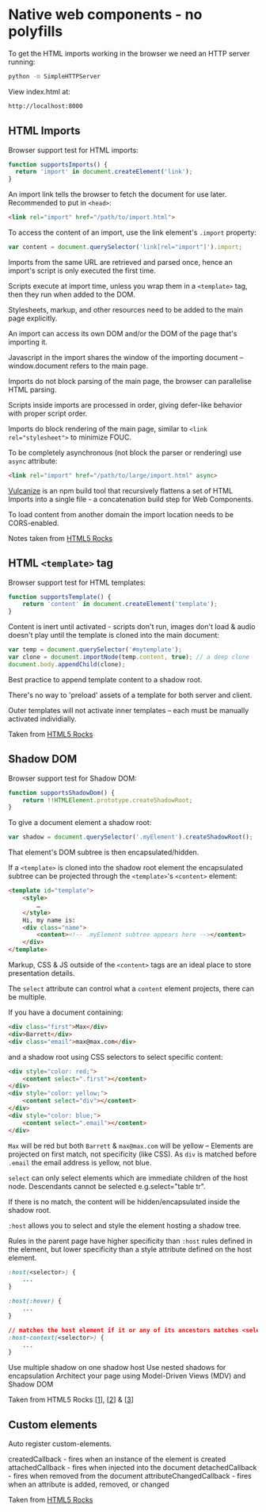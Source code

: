# Native web components - no polyfills

To get the HTML imports working in the browser we need an HTTP server running:
```sh
python -m SimpleHTTPServer
```

View index.html at:
```sh
http://localhost:8000
```





## HTML Imports

Browser support test for HTML imports:
```javascript
function supportsImports() {
  return 'import' in document.createElement('link');
}
```

An import link tells the browser to fetch the document for use later. Recommended to put in `<head>`:
```html
<link rel="import" href="/path/to/import.html">
```

To access the content of an import, use the link element's `.import` property:
```javascript
var content = document.querySelector('link[rel="import"]').import;
```

Imports from the same URL are retrieved and parsed once, hence an import's script is only executed the first time.

Scripts execute at import time, unless you wrap them in a `<template>` tag, then they run when added to the DOM.

Stylesheets, markup, and other resources need to be added to the main page explicitly. 

An import can access its own DOM and/or the DOM of the page that's importing it.

Javascript in the import shares the window of the importing document – window.document refers to the main page.

Imports do not block parsing of the main page, the browser can parallelise HTML parsing.

Scripts inside imports are processed in order, giving defer-like behavior with proper script order.

Imports do block rendering of the main page, similar to `<link rel="stylesheet">` to minimize FOUC.

To be completely asynchronous (not block the parser or rendering) use `async` attribute:
```html
<link rel="import" href="/path/to/large/import.html" async>
```

[Vulcanize](https://github.com/Polymer/vulcanize) is an npm build tool that recursively flattens a set of HTML Imports into a single file - a concatenation build step for Web Components.

To load content from another domain the import location needs to be CORS-enabled.

Notes taken from [HTML5 Rocks](http://www.html5rocks.com/en/tutorials/webcomponents/imports/)







## HTML `<template>` tag

Browser support test for HTML templates:
```javascript
function supportsTemplate() {
	return 'content' in document.createElement('template');
}
```

Content is inert until activated - scripts don't run, images don't load & audio doesn't play until the template is cloned into the main document:
```javascript
var temp = document.querySelector('#mytemplate');
var clone = document.importNode(temp.content, true); // a deep clone
document.body.appendChild(clone);
```

Best practice to append template content to a shadow root.

There's no way to 'preload' assets of a template for both server and client.

Outer templates will not activate inner templates – each must be manually activated individially.

Taken from [HTML5 Rocks](http://www.html5rocks.com/en/tutorials/webcomponents/template/)







## Shadow DOM
Browser support test for Shadow DOM:
```javascript
function supportsShadowDom() {
	return !!HTMLElement.prototype.createShadowRoot;
}
```
To give a document element a shadow root:
```javascript
var shadow = document.querySelector('.myElement').createShadowRoot();
```
That element's DOM subtree is then encapsulated/hidden.

If a `<template>` is cloned into the shadow root element the encapsulated subtree can be projected through the `<template>`'s `<content>` element:

```html
<template id="template">
	<style>
		…
	</style>
	Hi, my name is: 
	<div class="name">
		<content><!-- .myElement subtree appears here --></content>
	</div>
</template>
```

Markup, CSS & JS outside of the `<content>` tags are an ideal place to store presentation details.

The `select` attribute can control what a `content` element projects, there can be multiple.

If you have a document containing:
```html
<div class="first">Max</div>
<div>Barrett</div>
<div class="email">max@max.com</div>
```

and a shadow root using CSS selectors to select specific content:
```html
<div style="color: red;">
	<content select=".first"></content>
</div>
<div style="color: yellow;">
	<content select="div"></content>
</div>
<div style="color: blue;">
	<content select=".email"></content>
</div>
```

`Max` will be red but both `Barrett` & `max@max.com` will be yellow – Elements are projected on first match, not specificity (like CSS). As `div` is matched before `.email` the email address is yellow, not blue.

`select` can only select elements which are immediate children of the host node. Descendants cannot be selected e.g.select="table tr".

If there is no match, the content will be hidden/encapsulated inside the shadow root.


`:host` allows you to select and style the element hosting a shadow tree.

Rules in the parent page have higher specificity than `:host` rules defined in the element, but lower specificity than a style attribute defined on the host element.

```css
:host(<selector>) {
	... 
}

:host(:hover) {
	...
}

// matches the host element if it or any of its ancestors matches <selector>
:host-context(<selector>) {
	...
}
```


Use multiple shadow on one shadow host
Use nested shadows for encapsulation
Architect your page using Model-Driven Views (MDV) and Shadow DOM



Taken from HTML5 Rocks [[1](http://www.html5rocks.com/en/tutorials/webcomponents/shadowdom/)], [[2](http://www.html5rocks.com/en/tutorials/webcomponents/shadowdom-201/)] & [[3](http://www.html5rocks.com/en/tutorials/webcomponents/shadowdom-301/)]









## Custom elements

Auto register custom-elements.

createdCallback - fires when an instance of the element is created
attachedCallback - fires when injected into the document
detachedCallback - fires when removed from the document
attributeChangedCallback - fires when an attribute is added, removed, or changed

Taken from [HTML5 Rocks](http://www.html5rocks.com/en/tutorials/webcomponents/customelements/)
